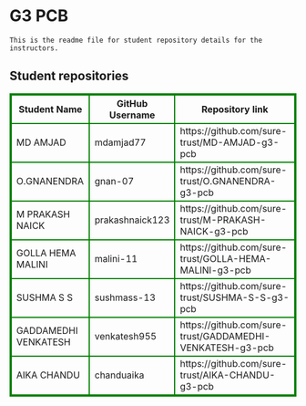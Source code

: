 # G3 PCB
    This is the readme file for student repository details for the instructors.
## Student repositories 
<table style="border : 2px solid green; width:100%;">
<tr >
<th style="border : 2px solid green;">Student Name</th>
<th style="border : 2px solid green;">GitHub Username</th>
<th style="border : 2px solid green;">Repository link</th>
</tr>
<tr style="border : 2px solid green;">
<td style="border : 2px solid green;">MD AMJAD</td> 

<td style="border : 2px solid green;">mdamjad77</td> 

<td style="border : 2px solid green;">https://github.com/sure-trust/MD-AMJAD-g3-pcb</td> 
</tr>

<tr style="border : 2px solid green;">
<td style="border : 2px solid green;">O.GNANENDRA</td> 

<td style="border : 2px solid green;">gnan-07</td> 

<td style="border : 2px solid green;">https://github.com/sure-trust/O.GNANENDRA-g3-pcb</td> 
</tr>

<tr style="border : 2px solid green;">
<td style="border : 2px solid green;">M PRAKASH NAICK</td> 

<td style="border : 2px solid green;">prakashnaick123</td> 

<td style="border : 2px solid green;">https://github.com/sure-trust/M-PRAKASH-NAICK-g3-pcb</td> 
</tr>

<tr style="border : 2px solid green;">
<td style="border : 2px solid green;">GOLLA HEMA MALINI</td> 

<td style="border : 2px solid green;">malini-11</td> 

<td style="border : 2px solid green;">https://github.com/sure-trust/GOLLA-HEMA-MALINI-g3-pcb</td> 
</tr>

<tr style="border : 2px solid green;">
<td style="border : 2px solid green;">SUSHMA S S</td> 

<td style="border : 2px solid green;">sushmass-13</td> 

<td style="border : 2px solid green;">https://github.com/sure-trust/SUSHMA-S-S-g3-pcb</td> 
</tr>

<tr style="border : 2px solid green;">
<td style="border : 2px solid green;">GADDAMEDHI VENKATESH</td> 

<td style="border : 2px solid green;">venkatesh955</td> 

<td style="border : 2px solid green;">https://github.com/sure-trust/GADDAMEDHI-VENKATESH-g3-pcb</td> 
</tr>

<tr style="border : 2px solid green;">
<td style="border : 2px solid green;">AIKA CHANDU</td> 

<td style="border : 2px solid green;">chanduaika</td> 

<td style="border : 2px solid green;">https://github.com/sure-trust/AIKA-CHANDU-g3-pcb</td> 
</tr>
